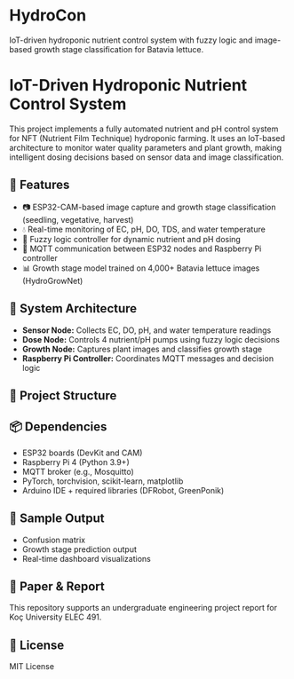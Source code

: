 # HydroCon
IoT-driven hydroponic nutrient control system with fuzzy logic and image-based growth stage classification for Batavia lettuce.

# IoT-Driven Hydroponic Nutrient Control System

This project implements a fully automated nutrient and pH control system for NFT (Nutrient Film Technique) hydroponic farming. It uses an IoT-based architecture to monitor water quality parameters and plant growth, making intelligent dosing decisions based on sensor data and image classification.

## 🌱 Features

- 📷 ESP32-CAM-based image capture and growth stage classification (seedling, vegetative, harvest)
- 💧 Real-time monitoring of EC, pH, DO, TDS, and water temperature
- 🤖 Fuzzy logic controller for dynamic nutrient and pH dosing
- 📡 MQTT communication between ESP32 nodes and Raspberry Pi controller
- 📊 Growth stage model trained on 4,000+ Batavia lettuce images (HydroGrowNet)

## 🧠 System Architecture

- **Sensor Node:** Collects EC, DO, pH, and water temperature readings
- **Dose Node:** Controls 4 nutrient/pH pumps using fuzzy logic decisions
- **Growth Node:** Captures plant images and classifies growth stage
- **Raspberry Pi Controller:** Coordinates MQTT messages and decision logic

## 📂 Project Structure


## 📦 Dependencies

- ESP32 boards (DevKit and CAM)
- Raspberry Pi 4 (Python 3.9+)
- MQTT broker (e.g., Mosquitto)
- PyTorch, torchvision, scikit-learn, matplotlib
- Arduino IDE + required libraries (DFRobot, GreenPonik)

## 📸 Sample Output

- Confusion matrix
- Growth stage prediction output
- Real-time dashboard visualizations

## 🔗 Paper & Report

This repository supports an undergraduate engineering project report for Koç University ELEC 491.

## 📜 License

MIT License



